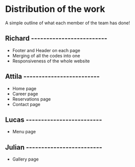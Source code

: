 # Distribution of the work

A simple outline of what each member of the team has done!

## Richard -------------------------

- Footer and Header on each page
- Merging of all the codes into one
- Responsiveness of the whole website

## Attila -------------------------

- Home page
- Career page
- Reservations page
- Contact page

## Lucas -------------------------

- Menu page

## Julian -------------------------

- Gallery page
